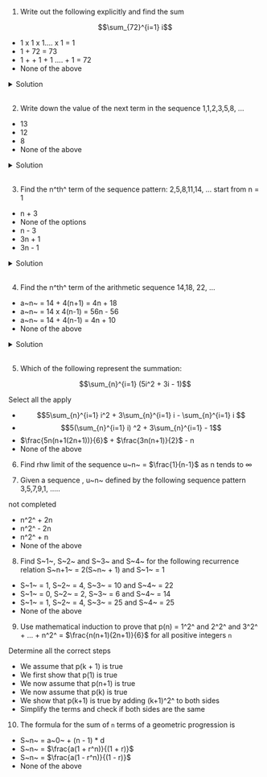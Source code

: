 1. Write out the following explicitly and find the sum

$$\sum_{72}^{i=1} i$$

- 1 x 1 x 1.... x 1 = 1
- 1 + 72 = 73
- 1 + + 1 + 1 .... + 1 = 72
- None of the above

<details>
  <summary>Solution</summary>

The above summation represents the sum of all integers from 1 to 72.
Using the formula for the sum of the first n natural numbers

S~n~ = $\frac{n(n + 1)}{2}$, whre n = 72

Step 1:

Substitute n = 72 in to the formula

S~72~ = $\frac{72(72+ 1)}{2}$

Step 2:

Calculate: S~72~ = 2628

</details>

<br>

2. Write down the value of the next term in the sequence 1,1,2,3,5,8, ...

- 13
- 12
- 8
- None of the above

<details>
  <summary>Solution</summary>

The sequence 1,1,2,3,5,8, is the `Fibonacci sequence`, where each term is the sum of the two preceding terms

The next term after 8 is: 5 + 8 = 13

</details>

<br>

3. Find the n^th^ term of the sequence pattern: 2,5,8,11,14, ... start from n = 1

- n + 3
- None of the options
- n - 3
- 3n + 1
- 3n - 1

<details>
  <summary>Solution</summary>

The sequence 2,5,8,11,14 is an arithmetic sequence wheer each term increases by a constant difference d = 3

The formula for the n-th term of an arithmetic sequence is

a~n~ = a + (n - 1)d, where
`a` is the first term (a = 2)
`d` is the common difference (d = 3)

Step 1: Substitud a = 2 and d = 3

a~n~ = 2 + (n - 1)(3)

Step 2: Simplify

a~n~ = 2 + 3~n~ 3
a~n~ = 3~n~ 1

Step 3: Final answer

3~n~ - 1

</details>

<br>

4. Find the n^th^ term of the arithmetic sequence 14,18, 22, ...

- a~n~ = 14 + 4(n+1) = 4n + 18
- a~n~ = 14 x 4(n-1) = 56n - 56
- a~n~ = 14 + 4(n-1) = 4n + 10
- None of the above

<details>
  <summary>Solution</summary>

a~n~ = a + (n - )d, where `a` = 14 (first term), `d` = 4 (common difference)

Step 1: Substitute a = 14 and d = 4

a~n~ = 14 + (n - 1)(4)

Step 2: Simplify

a~n~ = 14 + 4n - 4
a~n~ = 4n + 10

</details>

<br>

5. Which of the following represent the summation:

$$\sum_{n}^{i=1} (5i^2 + 3i - 1)$$

Select all the apply

- $$5\sum_{n}^{i=1} i^2 + 3\sum_{n}^{i=1} i - \sum_{n}^{i=1} i $$
- $$5(\sum_{n}^{i=1} i) ^2  + 3\sum_{n}^{i=1} - 1$$
- $\frac{5n(n+1(2n+1))}{6}$ + $\frac{3n(n+1)}{2}$ - n
- None of the above

6. Find rhw limit of the sequence u~n~ = $\frac{1}{n-1}$ as n tends to ∞

7. Given a sequence , u~n~ defined by the following sequence pattern 3,5,7,9,1, .....

not completed

- n^2^ + 2n
- n^2^ - 2n
- n^2^ + n
- None of the above

8. Find S~1~, S~2~ and S~3~ and S~4~ for the following recurrence relation
   S~n+1~ = 2(S~n~ + 1) and S~1~ = 1

- S~1~ = 1, S~2~ = 4, S~3~ = 10 and S~4~ = 22
- S~1~ = 0, S~2~ = 2, S~3~ = 6 and S~4~ = 14
- S~1~ = 1, S~2~ = 4, S~3~ = 25 and S~4~ = 25
- None of the above

9. Use mathematical induction to prove that
   p(n) = 1^2^ and 2^2^ and 3^2^ + ... + n^2^ = $\frac{n(n+1)(2n+1)}{6}$ for all positive integers `n`

Determine all the correct steps

- We assume that p(k + 1) is true
- We first show that p(1) is true
- We now assume that p(n+1) is true
- We now assume that p(k) is true
- We show that p(k+1) is true by adding (k+1)^2^ to both sides
- Simplify the terms and check if both sides are the same

10. The formula for the sum of `n` terms of a geometric progression is

- S~n~ = a~0~ + (n - 1) \* d
- S~n~ = $\frac{a(1 + r^n)}{(1 + r)}$
- S~n~ = $\frac{a(1 - r^n)}{(1 - r)}$
- None of the above
